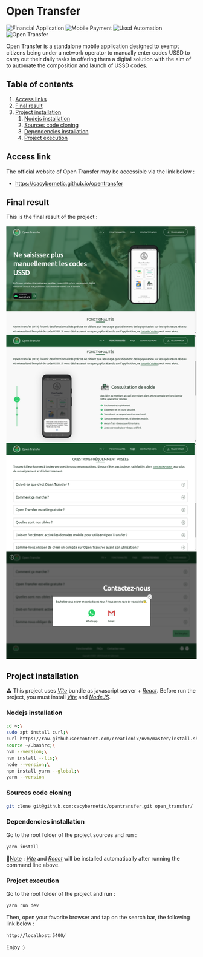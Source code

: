 # Open Transfer
![Financial Application](https://img.shields.io/badge/financial%20application-eccb63?style=for-the-badge)
![Mobile Payment](https://img.shields.io/badge/mobile%20payment-6da55f?style=for-the-badge)
![Ussd Automation](https://img.shields.io/badge/ussd%20automation-edbe86?style=for-the-badge)
![Open Transfer](https://img.shields.io/badge/open%20transfer-1a5630.svg?style=for-the-badge)

Open Transfer is a standalone mobile application 
designed to exempt citizens being under a network 
operator to manually enter codes USSD to carry out 
their daily tasks in offering them a digital 
solution with the aim of to automate the 
composition and launch of USSD codes.

## Table of contents
1. [Access links](#links)
2. [Final result](#result)
3. [Project installation](#install)
    1. [Nodejs installation](#node-install)
    2. [Sources code cloning](#cloning)
    3. [Dependencies installation](#dev-install)
    4. [Project execution](#running)

## Access link <a id = "links"></a>
The official website of Open Transfer may 
be accessible via the link below :<br/>
- https://cacybernetic.github.io/opentransfer

## Final result <a id = "result"></a>
This is the final result of the project :<br/><br/>
![First render](./public/assets/render/render_1.png)
![Second render](./public/assets/render/render_2.png)
![Third render](./public/assets/render/render_3.png)
![Fourth render](./public/assets/render/render_4.png)

## Project installation <a id = "install"></a>
⚠️ This project uses <i><a href = "https://vitejs.dev/guide/">
Vite</a></i> bundle as javascript server + <i><a href = "https://react.dev/">
React</a></i>. Before run the project, you must install
<i><a href = "https://vitejs.dev/guide/">Vite</a></i> 
and <i><a href = "https://nodejs.org/en">NodeJS</a></i>.

### Nodejs installation <a id = "node-install"></a>
```sh
cd ~;\
sudo apt install curl;\
curl https://raw.githubusercontent.com/creationix/nvm/master/install.sh | bash;\
source ~/.bashrc;\
nvm --version;\
nvm install --lts;\
node --version;\
npm install yarn --global;\
yarn --version
```

### Sources code cloning <a id = "cloning"></a>
```sh
git clone git@github.com:cacybernetic/opentransfer.git open_transfer/
```

### Dependencies installation <a id = "dev-install"></a>
Go to the root folder of the project sources
and run :
```sh
yarn install
```

📔<ins>Note</ins> : <i><a href = "https://vitejs.dev/guide/">
Vite</a></i> and <i><a href = "https://react.dev/">
React</a></i> will be installed automatically
after running the command line above.

### Project execution <a id = "running"></a>
Go to the root folder of the project and run :
```sh
yarn run dev

```
Then, open your favorite browser and tap on
the search bar, the following link below :
```sh
http://localhost:5400/
```

Enjoy :)
